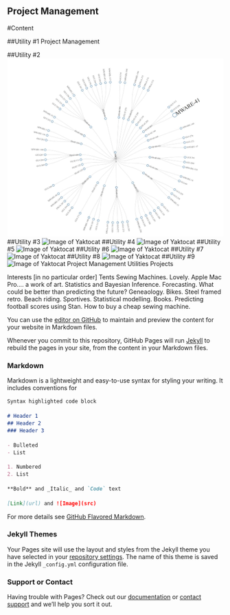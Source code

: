 ## Project Management

#Content

##Utility #1 Project Management

##Utility #2
![Image of RTree](https://github.com/louismehr/louismehr.github.io/blob/master/tree001.jpg)
##Utility #3
![Image of Yaktocat](https://louismehr.github.com/tree001.jpg)
##Utility #4
![Image of Yaktocat](https://louismehr.github.com/tree001.jpg)
##Utility #5
![Image of Yaktocat](https://louismehr.github.com/tree001.jpg)
##Utility #6
![Image of Yaktocat](https://louismehr.github.com/tree001.jpg)
##Utility #7
![Image of Yaktocat](https://louismehr.github.com/tree001.jpg)
##Utility #8
![Image of Yaktocat](https://louismehr.github.com/tree001.jpg)
##Utility #9
![Image of Yaktocat](https://louismehr.github.com/tree001.jpg)
Project Management
Utilities
Projects

Interests [in no particular order]
Tents
Sewing Machines.  Lovely.
Apple Mac Pro….  a work of art.
Statistics and Bayesian Inference.
Forecasting.  What could be better than predicting the future?
Geneaology.
Bikes.
Steel framed retro.
Beach riding.
Sportives.
Statistical modelling.
Books.
Predicting football scores using Stan.
How to buy a cheap sewing machine.


You can use the [editor on GitHub](https://github.com/louismehr/louismehr.github.io/edit/master/index.md) to maintain and preview the content for your website in Markdown files.

Whenever you commit to this repository, GitHub Pages will run [Jekyll](https://jekyllrb.com/) to rebuild the pages in your site, from the content in your Markdown files.

### Markdown

Markdown is a lightweight and easy-to-use syntax for styling your writing. It includes conventions for

```markdown
Syntax highlighted code block

# Header 1
## Header 2
### Header 3

- Bulleted
- List

1. Numbered
2. List

**Bold** and _Italic_ and `Code` text

[Link](url) and ![Image](src)
```

For more details see [GitHub Flavored Markdown](https://guides.github.com/features/mastering-markdown/).

### Jekyll Themes

Your Pages site will use the layout and styles from the Jekyll theme you have selected in your [repository settings](https://github.com/louismehr/louismehr.github.io/settings). The name of this theme is saved in the Jekyll `_config.yml` configuration file.

### Support or Contact

Having trouble with Pages? Check out our [documentation](https://docs.github.com/categories/github-pages-basics/) or [contact support](https://github.com/contact) and we’ll help you sort it out.
